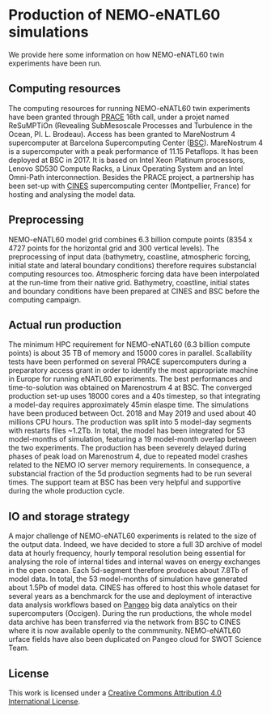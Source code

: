 #  Production of NEMO-eNATL60 simulations

We provide here some information on how NEMO-eNATL60 twin experiments have been run. 

## Computing resources 

The computing resources for running NEMO-eNATL60 twin experiments have been granted through [PRACE](https://prace-ri.eu) 16th call, under a projet named ReSuMPTiOn (Revealing SubMesoscale Processes and Turbulence in the Ocean, PI. L. Brodeau). Access has been granted to MareNostrum 4 supercomputer at Barcelona Supercomputing Center ([BSC](https://www.bsc.es/)). MareNostrum 4 is a supercomputer with a peak performance of 11.15 Petaflops. It has been deployed at BSC in 2017. It is based on Intel Xeon Platinum processors, Lenovo SD530 Compute Racks, a Linux Operating System and an Intel Omni-Path interconnection. Besides the PRACE project, a partnership has been set-up with [CINES](https://www.cines.fr/) supercomputing center (Montpellier, France) for hosting and analysing the model data.  

## Preprocessing

NEMO-eNATL60 model grid combines 6.3 billion compute points (8354 x 4727 points for the horizontal grid and 300 vertical levels). The preprocessing of input data (bathymetry, coastline, atmospheric forcing, initial state and lateral boundary conditions) therefore requires substancial computing resources too. Atmospheric forcing data have been interpolated at the run-time from their native grid. Bathymetry, coastline, initial states and boundary conditions have been prepared at CINES and BSC before the computing campaign. 

## Actual run production 

The minimum HPC requirement for NEMO-eNATL60 (6.3 billion compute points) is about 35 TB of memory and 15000 cores in parallel. Scallability tests have been performed on several PRACE supercomputers during a preparatory access grant in order to identify the most appropriate machine in Europe for running eNATL60 experiments. The best performances and time-to-solution was obtained on Marenostrum 4 at BSC. The converged production set-up uses 18000 cores and a 40s timestep, so that integrating a model-day requires approximately 45min elaspe time. The simulations have been produced between Oct. 2018 and May 2019 and used about 40 millions CPU hours. The production was split into 5 model-day segments with restarts files ~1.2Tb. In total, the model has been integrated for 53 model-months of simulation, featuring a 19 model-month overlap between the two experiments. The production has been severely delayed during phases of peak load on Marenostrum 4, due to repeated model crashes related to the NEMO IO server memory requirements. In consequence, a substancial fraction of the 5d production segments had to be run several times. The support team at BSC has been very helpful and supportive during the whole production cycle.   

## IO and storage strategy 

A major challenge of NEMO-eNATL60 experiments is related to the size of the output data. Indeed, we have decided to store a full 3D archive of model data at hourly frequency, hourly temporal resolution being essential for analysing the role of internal tides and internal waves on energy exchanges in the open ocean. Each 5d-segment therefore produces about 7.8Tb of model data. In total, the 53 model-months of simulation have generated about 1.5Pb of model data. CINES has offered to host this whole dataset for several years as a benchmarck for the use and deployment of interactive data analysis workflows based on [Pangeo](https://pangeo.io) big data analytics on their supercomputers (Occigen). During the run productions, the whole model data archive has been transferred via the network from BSC to CINES where it is now available openly to the commmunity. NEMO-eNATL60 urface fields have also been duplicated on Pangeo cloud for SWOT Science Team.   


## License
This work is licensed under a <a rel="license" href="http://creativecommons.org/licenses/by/4.0/">Creative Commons Attribution 4.0 International License</a>.

